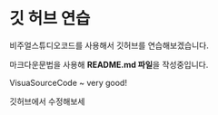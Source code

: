 # 깃 허브 연습

비주얼스튜디오코드를 사용해서 깃허브를 연습해보겠습니다.

마크다운문법을 사용해 **README.md 파일**을 작성중입니다.

VisuaSourceCode ~ very good!

깃허브에서 수정해보세
